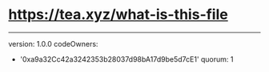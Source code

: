 # https://tea.xyz/what-is-this-file
---
version: 1.0.0
codeOwners:
  - '0xa9a32Cc42a3242353b28037d98bA17d9be5d7cE1'
quorum: 1
